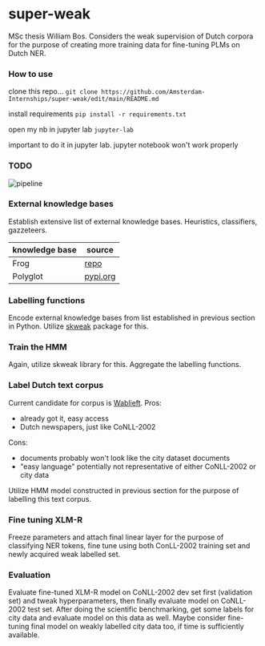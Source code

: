 # super-weak
MSc thesis William Bos. Considers the weak supervision of Dutch corpora for the purpose of creating more training data for fine-tuning PLMs on Dutch NER. 

### How to use
clone this repo... `git clone https://github.com/Amsterdam-Internships/super-weak/edit/main/README.md`

install requirements `pip install -r requirements.txt` 

open my nb in jupyter lab `jupyter-lab`

important to do it in jupyter lab. jupyter notebook won't work properly

### TODO
![pipeline](https://user-images.githubusercontent.com/33165624/115394487-1a8c9100-a1e3-11eb-9e82-5a6b377a3395.png)

### External knowledge bases
Establish extensive list of external knowledge bases. Heuristics, classifiers, gazzeteers. 

knowledge base | source
---------------|-------
Frog | [repo](https://github.com/proycon/python-frog)
Polyglot | [pypi.org](https://pypi.org/project/polyglot/)


### Labelling functions
Encode external knowledge bases from list established in previous section in Python. Utilize [skweak](https://github.com/NorskRegnesentral/skweak) package for this. 

### Train the HMM
Again, utilize skweak library for this. Aggregate the labelling functions. 

### Label Dutch text corpus
Current candidate for corpus is [Wablieft](https://taalmaterialen.ivdnt.org/download/tstc-wablieft-corpus-1-2/). 
Pros:
- already got it, easy access
- Dutch newspapers, just like CoNLL-2002

Cons:
- documents probably won't look like the city dataset documents
- "easy language" potentially not representative of either CoNLL-2002 or city data

Utilize HMM model constructed in previous section for the purpose of labelling this text corpus. 

### Fine tuning XLM-R
Freeze parameters and attach final linear layer for the purpose of classifying NER tokens, fine tune using both ConLL-2002 training set and newly acquired weak labelled set. 

### Evaluation 
Evaluate fine-tuned XLM-R model on CoNLL-2002 dev set first (validation set) and tweak hyperparameters, then finally evaluate model on CoNLL-2002 test set. 
After doing the scientific benchmarking, get some labels for city data and evaluate model on this data as well. Maybe consider fine-tuning final model on weakly labelled city data too, if time is sufficiently available. 
